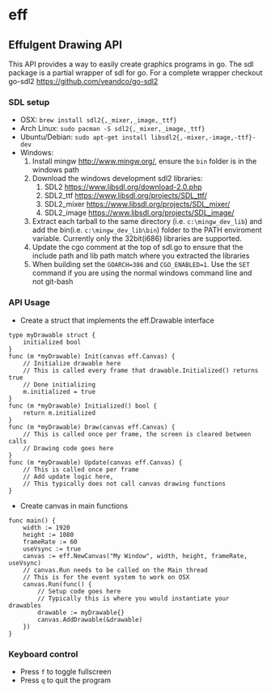 # eff
Effulgent Drawing API
---
This API provides a way to easily create graphics programs in go.
The sdl package is a partial wrapper of sdl for go.  For a complete wrapper checkout go-sdl2 <https://github.com/veandco/go-sdl2>

### SDL setup
* OSX: `brew install sdl2{,_mixer,_image,_ttf}`
* Arch Linux: `sudo pacman -S sdl2{,_mixer,_image,_ttf}`
* Ubuntu/Debian: `sudo apt-get install libsdl2{,-mixer,-image,-ttf}-dev `
* Windows:
    1. Install mingw <http://www.mingw.org/>, ensure the `bin` folder is in the windows path
    2. Download the windows development sdl2 libraries:
        1. SDL2 <https://www.libsdl.org/download-2.0.php>
        2. SDL2_ttf <https://www.libsdl.org/projects/SDL_ttf/>
        3. SDL2_mixer <https://www.libsdl.org/projects/SDL_mixer/>
        4. SDL2_image <https://www.libsdl.org/projects/SDL_image/>
    3. Extract each tarball to the same directory (i.e. `c:\mingw_dev_lib`) and add the bin(i.e. `c:\mingw_dev_lib\bin`) folder to the PATH enviroment variable.  Currently only the 32bit(i686) libraries are supported.
    4. Update the cgo comment at the top of sdl.go to ensure that the include path and lib path match where you extracted the libraries
    5. When building set the `GOARCH=386` and `CGO_ENABLED=1`. Use the `SET` command if you are using the normal windows command line and not git-bash

### API Usage
* Create a struct that implements the eff.Drawable interface
```
type myDrawable struct {
    initialized bool
}
func (m *myDrawable) Init(canvas eff.Canvas) {
    // Initialize drawable here
    // This is called every frame that drawable.Initialized() returns true
    // Done initializing
    m.initialized = true
}
func (m *myDrawable) Initialized() bool {
    return m.initialized
}
func (m *myDrawable) Draw(canvas eff.Canvas) {
    // This is called once per frame, the screen is cleared between calls
    // Drawing code goes here
}
func (m *myDrawable) Update(canvas eff.Canvas) {
    // This is called once per frame
    // Add update logic here, 
    // This typically does not call canvas drawing functions
}
```
* Create canvas in main functions
```
func main() {
    width := 1920
    height := 1080
    frameRate := 60
    useVsync := true
    canvas := eff.NewCanvas("My Window", width, height, frameRate, useVsync)
    // canvas.Run needs to be called on the Main thread
    // This is for the event system to work on OSX
    canvas.Run(func() {
        // Setup code goes here
        // Typically this is where you would instantiate your drawables
        drawable := myDrawable{}
        canvas.AddDrawable(&drawable)
    })
}
```

### Keyboard control
* Press `f` to toggle fullscreen
* Press `q` to quit the program
